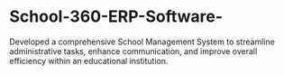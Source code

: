 # School-360-ERP-Software-
Developed a comprehensive School Management System to streamline administrative tasks, enhance communication, and improve overall efficiency within an educational institution.

